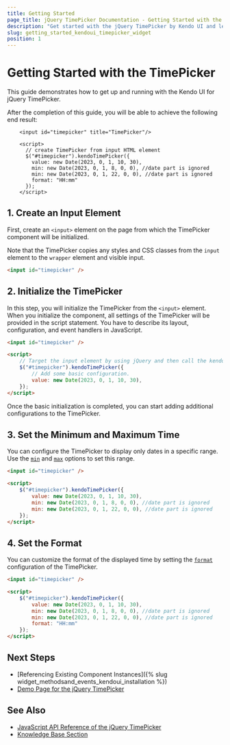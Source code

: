 ```yaml
---
title: Getting Started
page_title: jQuery TimePicker Documentation - Getting Started with the TimePicker
description: "Get started with the jQuery TimePicker by Kendo UI and learn how to create, initialize, and enable the component."
slug: getting_started_kendoui_timepicker_widget
position: 1
---
```


# Getting Started with the TimePicker

This guide demonstrates how to get up and running with the Kendo UI for jQuery TimePicker.

After the completion of this guide, you will be able to achieve the following end result:

```dojo
    <input id="timepicker" title="TimePicker"/>

    <script>
      // create TimePicker from input HTML element
      $("#timepicker").kendoTimePicker({
        value: new Date(2023, 0, 1, 10, 30),
        min: new Date(2023, 0, 1, 8, 0, 0), //date part is ignored
        min: new Date(2023, 0, 1, 22, 0, 0), //date part is ignored
        format: "HH:mm"
      });
    </script>
```

## 1. Create an Input Element

First, create an `<input>` element on the page from which the TimePicker component will be initialized. 

Note that the TimePicker copies any styles and CSS classes from the `input` element to the `wrapper` element and visible input. 

```html
<input id="timepicker" />
```

## 2. Initialize the TimePicker 

In this step, you will initialize the TimePicker from the `<input>` element. When you initialize the component, all settings of the TimePicker will be provided in the script statement. You have to describe its layout, configuration, and event handlers in JavaScript.

```html
<input id="timepicker" />

<script>
    // Target the input element by using jQuery and then call the kendoTimePicker() method.
    $("#timepicker").kendoTimePicker({
        // Add some basic configuration.
        value: new Date(2023, 0, 1, 10, 30),
    });
</script>
```

Once the basic initialization is completed, you can start adding additional configurations to the TimePicker. 

## 3. Set the Minimum and Maximum Time 

You can configure the TimePicker to display only dates in a specific range. Use the [`min`](/api/javascript/ui/timepicker/configuration/min) and [`max`](/api/javascript/ui/timepicker/configuration/max) options to set this range.

```html
<input id="timepicker" />

<script>    
    $("#timepicker").kendoTimePicker({        
        value: new Date(2023, 0, 1, 10, 30),
        min: new Date(2023, 0, 1, 8, 0, 0), //date part is ignored
        min: new Date(2023, 0, 1, 22, 0, 0), //date part is ignored
    });
</script>
```

## 4. Set the Format

You can customize the format of the displayed time by setting the [`format`](/api/javascript/ui/timepicker/configuration/format) configuration of the TimePicker.

```html
<input id="timepicker" />

<script>    
    $("#timepicker").kendoTimePicker({        
        value: new Date(2023, 0, 1, 10, 30),
        min: new Date(2023, 0, 1, 8, 0, 0), //date part is ignored
        min: new Date(2023, 0, 1, 22, 0, 0), //date part is ignored
        format: "HH:mm"
    });
</script>
```

## Next Steps 

* [Referencing Existing Component Instances]({% slug widget_methodsand_events_kendoui_installation %}) 
* [Demo Page for the jQuery TimePicker](https://demos.telerik.com/kendo-ui/timepicker/index)

## See Also 

* [JavaScript API Reference of the jQuery TimePicker](/api/javascript/ui/timepicker)
* [Knowledge Base Section](/knowledge-base)

<script>
  window.onload = function() {
    document.getElementsByClassName("btn-run")[0].click();
  }
</script>
